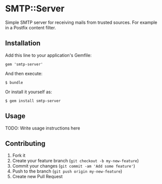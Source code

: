 # SMTP::Server

Simple SMTP server for receiving mails from trusted sources. For example in a Postfix content filter.

## Installation

Add this line to your application's Gemfile:

    gem 'smtp-server'

And then execute:

    $ bundle

Or install it yourself as:

    $ gem install smtp-server

## Usage

TODO: Write usage instructions here

## Contributing

1. Fork it
2. Create your feature branch (`git checkout -b my-new-feature`)
3. Commit your changes (`git commit -am 'Add some feature'`)
4. Push to the branch (`git push origin my-new-feature`)
5. Create new Pull Request
